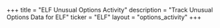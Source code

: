 +++
title = "ELF Unusual Options Activity"
description = "Track Unusual Options Data for ELF"
ticker = "ELF"
layout = "options_activity"
+++

